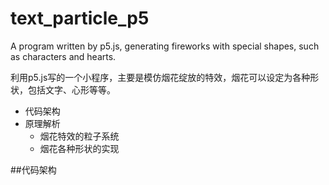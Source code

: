 # text_particle_p5
A program written by p5.js, generating fireworks with special shapes, such as characters and hearts.

利用p5.js写的一个小程序，主要是模仿烟花绽放的特效，烟花可以设定为各种形状，包括文字、心形等等。

* 代码架构
* 原理解析
  * 烟花特效的粒子系统
  * 烟花各种形状的实现
  
##代码架构
